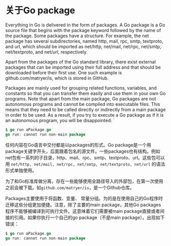 # 关于Go package

Everything in Go is delivered in the form of packages. A Go package is a Go source file that begins with the package keyword followed by the name of the package. Some packages
have a structure. For example, the net package has several subdirectories, named http,
mail, rpc, smtp, textproto, and url, which should be imported as net/http, net/mail,
net/rpc, net/smtp, net/textproto, and net/url, respectively.

Apart from the packages of the Go standard library, there exist external packages that can
be imported using their full address and that should be downloaded before their first use.
One such example is github.com/matryer/is, which is stored in GitHub.

Packages are mainly used for grouping related functions, variables, and constants so that
you can transfer them easily and use them in your own Go programs. Note that apart from
the main package, Go packages are not autonomous programs and cannot be compiled into
executable files. This means that they need to be called directly or indirectly from a main
package in order to be used. As a result, if you try to execute a Go package as if it is an
autonomous program, you will be disappointed:
`
```go
$ go run aPackage.go
go run: cannot run non-main package
```

任何内容在Go语言中交付都是以packages的形式。Go package是一个用package关键字开头，后面跟着包名的源文件。一些packages也有结构。例如net包有一系列的子目录，http、mail、rpc、smtp、textproto、url。这些包可以用 `net/http, net/mail, net/rpc, net/smtp, net/textproto, net/url` 的语法形式单独使用。

为了和Go标准库做分离，存在一些能够使用全路径导入的外部包，在第一次使用之前会被下载。如`github.com/matryer/is`，是一个Github仓库。

Packages主要使用于将函数、变量、 常量分组。为的是在使用自己的Go程序时迁移这些分组更加便捷。注意，除了主要的main package，其他Go packages 程序不能够被编译到可执行文件。这意味着它们需要被main package直接或者间接的引用。如果你执行一个自己的go package（不是main package）。出现如下错误：

```go
$ go run aPackage.go
go run: cannot run non-main package
```

